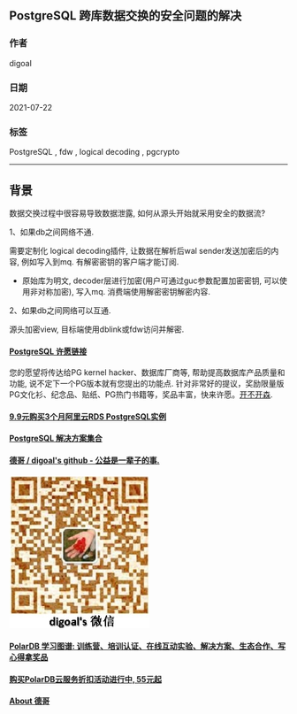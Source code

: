 ## PostgreSQL 跨库数据交换的安全问题的解决  
  
### 作者  
digoal  
  
### 日期  
2021-07-22  
  
### 标签  
PostgreSQL , fdw , logical decoding , pgcrypto   
  
----  
  
## 背景  
  
数据交换过程中很容易导致数据泄露, 如何从源头开始就采用安全的数据流?  
  
1、如果db之间网络不通.   
  
需要定制化 logical decoding插件, 让数据在解析后wal sender发送加密后的内容, 例如写入到mq. 有解密密钥的客户端才能订阅.   
- 原始库为明文, decoder层进行加密(用户可通过guc参数配置加密密钥, 可以使用非对称加密), 写入mq. 消费端使用解密密钥解密内容.   
  
2、如果db之间网络可以互通.   
  
源头加密view, 目标端使用dblink或fdw访问并解密.   
  
  
  
#### [PostgreSQL 许愿链接](https://github.com/digoal/blog/issues/76 "269ac3d1c492e938c0191101c7238216")
您的愿望将传达给PG kernel hacker、数据库厂商等, 帮助提高数据库产品质量和功能, 说不定下一个PG版本就有您提出的功能点. 针对非常好的提议，奖励限量版PG文化衫、纪念品、贴纸、PG热门书籍等，奖品丰富，快来许愿。[开不开森](https://github.com/digoal/blog/issues/76 "269ac3d1c492e938c0191101c7238216").  
  
  
#### [9.9元购买3个月阿里云RDS PostgreSQL实例](https://www.aliyun.com/database/postgresqlactivity "57258f76c37864c6e6d23383d05714ea")
  
  
#### [PostgreSQL 解决方案集合](https://yq.aliyun.com/topic/118 "40cff096e9ed7122c512b35d8561d9c8")
  
  
#### [德哥 / digoal's github - 公益是一辈子的事.](https://github.com/digoal/blog/blob/master/README.md "22709685feb7cab07d30f30387f0a9ae")
  
  
![digoal's wechat](../pic/digoal_weixin.jpg "f7ad92eeba24523fd47a6e1a0e691b59")
  
  
#### [PolarDB 学习图谱: 训练营、培训认证、在线互动实验、解决方案、生态合作、写心得拿奖品](https://www.aliyun.com/database/openpolardb/activity "8642f60e04ed0c814bf9cb9677976bd4")
  
  
#### [购买PolarDB云服务折扣活动进行中, 55元起](https://www.aliyun.com/activity/new/polardb-yunparter?userCode=bsb3t4al "e0495c413bedacabb75ff1e880be465a")
  
  
#### [About 德哥](https://github.com/digoal/blog/blob/master/me/readme.md "a37735981e7704886ffd590565582dd0")
  
